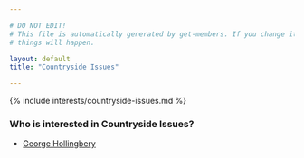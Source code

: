 ```yaml
---

# DO NOT EDIT!
# This file is automatically generated by get-members. If you change it, bad
# things will happen.

layout: default
title: "Countryside Issues"

---
```


{% include interests/countryside-issues.md %}

### Who is interested in Countryside Issues?


* [George Hollingbery](members/george-hollingbery.html)
